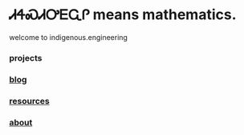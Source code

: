 # ᏗᏎᏍᏗᎤᎬᏩᎵ means mathematics.

welcome to indigenous.engineering

### projects
### [blog](https://IndigenousEngineering.github.io/blog/home.html)
### [resources](https://IndigenousEngineering.github.io/resources/all.html)
### [about](https://IndigenousEngineering.github.io/blog/about.html)
